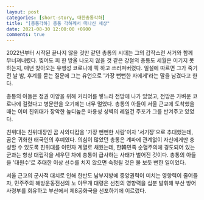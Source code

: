 ```yaml
---
layout: post
categories: [short-story, 대한총통각하]
title: "[총통각하] 총통 각하께서 떠나신 세상"
date: 2021-08-30 12:00:00 +0900
comments: true
---
```


2022년부터 시작된 끝나지 않을 것만 같던 총통의 시대는 그의 갑작스런 서거와 함께 무너져내렸다. 찢어도 피 한 방울 나오지 않을 것 같은 강철의 총통도 세월은 이기지 못하는지, 매년 찾아오는 유행성 코로나에 픽 하고 쓰러져버렸다. 일설에 따르면 그가 죽기 전 날 밤, 후계를 묻는 질문에 그는 유언으로 '가장 뻔뻔한 자에게'라는 말을 남겼다고 한다.

총통의 아들은 정권 이양을 위해 커리어를 쌓느라 전방에 나가 있었고, 전방은 가벼운 코로나에 걸렸다고 병문안을 오기에는 너무 멀었다. 총통의 아들이 서울 근교에 도착했을 때는 이미 친위대가 장악한 높디높은 마용성 성벽의 레일건 주포가 그를 반겨주고 있었다.

친위대는 친위대장인 곰 사와디캅을 '가장 뻔뻔한 사람'이자 '서기장'으로 추대했는데, 곰은 귀화한 태국인의 후예였다. 의심이 많았던 총통은 계파에 관계없이 자신에게만 충성할 수 있도록 친위대를 이민자 계열로 채웠는데, 한韓민족 순혈주의에 경도되어 있는 군과는 항상 대립각을 세우던 차에 총통이 급사하는 사태가 벌어진 것이다. 총통의 아들을 '대원수'로 추대한 이상 선수를 치지 않으면 숙청될 것은 불 보듯 뻔한 일이었다.

서울 근교의 군사적 대치로 인해 한반도 남부지방에 중앙권력이 미치는 영향력이 줄어들자, 민주주의 해방운동전선의 노 아무개 대령은 선친의 영향력을 십분 발휘해 부산 방어 사령부를 회유하고 부산에서 제8공화국을 선포하기에 이르렀다.
